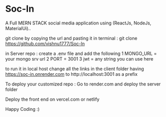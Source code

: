 # Soc-In
A Full MERN STACK social media application using (ReactJs, NodeJs, MaterialUi)..

git clone by copying the url and pasting it in terminal : git clone https://github.com/vishnu1777/Soc-In

in Server repo :
create a .env file and add the following 
1 MONGO_URL = your mongo srv url 
2 PORT = 3001
3 jwt = any string you can use here

to run it in local host change all the links in the client folder having https://soc-in.onrender.com to http://localhost:3001 as a prefix 

To deploy your customized repo :
Go to render.com and deploy the server folder 

Deploy the front end on vercel.com or netlify

Happy Coding :)

